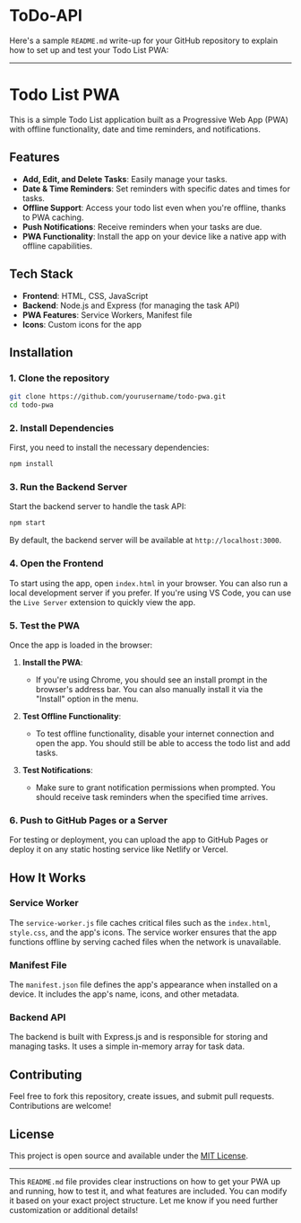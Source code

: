 # ToDo-API
Here's a sample `README.md` write-up for your GitHub repository to explain how to set up and test your Todo List PWA:

---

# Todo List PWA

This is a simple Todo List application built as a Progressive Web App (PWA) with offline functionality, date and time reminders, and notifications.

## Features

* **Add, Edit, and Delete Tasks**: Easily manage your tasks.
* **Date & Time Reminders**: Set reminders with specific dates and times for tasks.
* **Offline Support**: Access your todo list even when you're offline, thanks to PWA caching.
* **Push Notifications**: Receive reminders when your tasks are due.
* **PWA Functionality**: Install the app on your device like a native app with offline capabilities.

## Tech Stack

* **Frontend**: HTML, CSS, JavaScript
* **Backend**: Node.js and Express (for managing the task API)
* **PWA Features**: Service Workers, Manifest file
* **Icons**: Custom icons for the app

## Installation

### 1. Clone the repository

```bash
git clone https://github.com/yourusername/todo-pwa.git
cd todo-pwa
```

### 2. Install Dependencies

First, you need to install the necessary dependencies:

```bash
npm install
```

### 3. Run the Backend Server

Start the backend server to handle the task API:

```bash
npm start
```

By default, the backend server will be available at `http://localhost:3000`.

### 4. Open the Frontend

To start using the app, open `index.html` in your browser. You can also run a local development server if you prefer. If you're using VS Code, you can use the `Live Server` extension to quickly view the app.

### 5. Test the PWA

Once the app is loaded in the browser:

1. **Install the PWA**:

   * If you're using Chrome, you should see an install prompt in the browser's address bar. You can also manually install it via the "Install" option in the menu.
2. **Test Offline Functionality**:

   * To test offline functionality, disable your internet connection and open the app. You should still be able to access the todo list and add tasks.
3. **Test Notifications**:

   * Make sure to grant notification permissions when prompted. You should receive task reminders when the specified time arrives.

### 6. Push to GitHub Pages or a Server

For testing or deployment, you can upload the app to GitHub Pages or deploy it on any static hosting service like Netlify or Vercel.

## How It Works

### Service Worker

The `service-worker.js` file caches critical files such as the `index.html`, `style.css`, and the app's icons. The service worker ensures that the app functions offline by serving cached files when the network is unavailable.

### Manifest File

The `manifest.json` file defines the app's appearance when installed on a device. It includes the app's name, icons, and other metadata.

### Backend API

The backend is built with Express.js and is responsible for storing and managing tasks. It uses a simple in-memory array for task data.

## Contributing

Feel free to fork this repository, create issues, and submit pull requests. Contributions are welcome!

## License

This project is open source and available under the [MIT License](LICENSE).

---

This `README.md` file provides clear instructions on how to get your PWA up and running, how to test it, and what features are included. You can modify it based on your exact project structure. Let me know if you need further customization or additional details!
